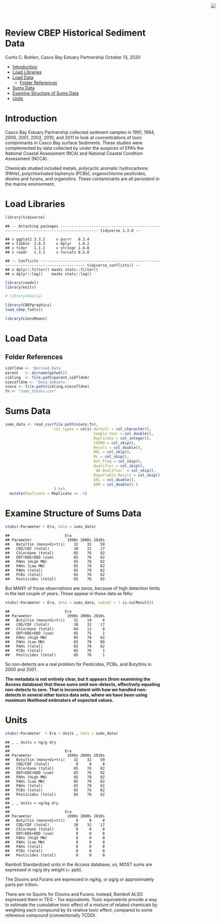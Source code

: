 Review CBEP Historical Sediment Data
================
Curtis C. Bohlen, Casco Bay Estuary Partnership
October 13, 2020

  - [Introduction](#introduction)
  - [Load Libraries](#load-libraries)
  - [Load Data](#load-data)
      - [Folder References](#folder-references)
  - [Sums Data](#sums-data)
  - [Examine Structure of Sums Data](#examine-structure-of-sums-data)
  - [Units](#units)

<img
    src="https://www.cascobayestuary.org/wp-content/uploads/2014/04/logo_sm.jpg"
    style="position:absolute;top:10px;right:50px;" />

# Introduction

Casco Bay Estuary Partnership collected sediment samples in 1991, 1994,
2000, 2001, 2002, 2010, and 2011 to look at concentrations of toxic
contaminants in Casco Bay surface Sediments. These studies were
complemented by data collected by under the auspices of EPA’s the
National Coastal Assessment (NCA) and National Coastal Condition
Assessment (NCCA).

Chemicals studied included metals, polycyclic aromatic hydrocarbons
(PAHs), polychlorinated biphenyls (PCBs), organochlorine pesticides,
dioxins and furans, and organotins. These contaminants are all
persistent in the marine environment.

# Load Libraries

``` r
library(tidyverse)
```

    ## -- Attaching packages --------------------------------------------------------------------------------------- tidyverse 1.3.0 --

    ## v ggplot2 3.3.2     v purrr   0.3.4
    ## v tibble  3.0.3     v dplyr   1.0.2
    ## v tidyr   1.1.2     v stringr 1.4.0
    ## v readr   1.3.1     v forcats 0.5.0

    ## -- Conflicts ------------------------------------------------------------------------------------------ tidyverse_conflicts() --
    ## x dplyr::filter() masks stats::filter()
    ## x dplyr::lag()    masks stats::lag()

``` r
library(readxl)
library(knitr)

# library(GGally)

library(CBEPgraphics)
load_cbep_fonts()

library(LCensMeans)
```

# Load Data

## Folder References

``` r
sibfldnm <- 'Derived_Data'
parent   <- dirname(getwd())
sibling  <- file.path(parent,sibfldnm)
niecefldnm <- 'Data_Subsets'
niece <- file.path(sibling,niecefldnm)
fn <- "sums_totals.csv"
```

# Sums Data

``` r
sums_data <- read_csv(file.path(niece,fn),
                      col_types = cols(.default = col_character(),
                                        Sample_Year = col_double(),
                                        Replicate = col_integer(),
                                        CASRN = col_skip(),
                                        Result = col_double(),
                                        MDL = col_skip(),
                                        RL = col_skip(),
                                        Det_Flag = col_skip(),
                                        Qualifier = col_skip(),
                                        `QA Qualifier` = col_skip(),
                                        Reportable_Result = col_skip(),
                                        ERL = col_double(),
                                        ERM = col_double() )
                      ) %>%
  mutate(Replicate = Replicate == -1)
```

# Examine Structure of Sums Data

``` r
xtabs(~Parameter + Era, data = sums_data)
```

    ##                         Era
    ## Parameter                1990s 2000s 2010s
    ##   Butyltin (mono+di+tri)    32    32    59
    ##   CDD/CDF (total)           30    32    17
    ##   Chlordane (total)         65    76    82
    ##   DDT+DDE+DDD (sum)         65    76    82
    ##   PAHs (High MW)            65    78    82
    ##   PAHs (Low MW)             65    78    82
    ##   PAHs (total)              65    78    82
    ##   PCBs (total)              65    76    82
    ##   Pesticides (total)        65    76    82

But MANY of those observations are zeros, because of high detection
limits in the last couple of years. Those appear in these data as NAs:

``` r
xtabs(~Parameter + Era, data = sums_data, subset = ! is.na(Result))
```

    ##                         Era
    ## Parameter                1990s 2000s 2010s
    ##   Butyltin (mono+di+tri)    31    19     6
    ##   CDD/CDF (total)           30    32    17
    ##   Chlordane (total)         64    12     0
    ##   DDT+DDE+DDD (sum)         65    75     1
    ##   PAHs (High MW)            65    78    82
    ##   PAHs (Low MW)             65    78    80
    ##   PAHs (total)              65    78    82
    ##   PCBs (total)              65    76     1
    ##   Pesticides (total)        65    76     1

So non-detects are a real problem for Pesticides, PCBs, and Butyltins in
2000 and 2001.

**The metadata is not entirely clear, but it appears (from examining the
Access database) that these sums omit non-detects, effectively equating
non-detects to zero. That is inconsistent with how we handled
non-detects in several other toxics data sets, where we have been using
maximum likelihood estimators of expected values.**

# Units

``` r
xtabs(~Parameter  + Era + Units , data = sums_data)
```

    ## , , Units = ng/g dry
    ## 
    ##                         Era
    ## Parameter                1990s 2000s 2010s
    ##   Butyltin (mono+di+tri)    32    32    59
    ##   CDD/CDF (total)            0     0     0
    ##   Chlordane (total)         65    76    82
    ##   DDT+DDE+DDD (sum)         65    76    82
    ##   PAHs (High MW)            65    78    82
    ##   PAHs (Low MW)             65    78    82
    ##   PAHs (total)              65    78    82
    ##   PCBs (total)              65    76    82
    ##   Pesticides (total)        65    76    82
    ## 
    ## , , Units = ng/kg dry
    ## 
    ##                         Era
    ## Parameter                1990s 2000s 2010s
    ##   Butyltin (mono+di+tri)     0     0     0
    ##   CDD/CDF (total)           30    32    17
    ##   Chlordane (total)          0     0     0
    ##   DDT+DDE+DDD (sum)          0     0     0
    ##   PAHs (High MW)             0     0     0
    ##   PAHs (Low MW)              0     0     0
    ##   PAHs (total)               0     0     0
    ##   PCBs (total)               0     0     0
    ##   Pesticides (total)         0     0     0

Ramboll Standardized units in the Access database, so, MOST sums are
expressed in ng/g dry weight (\~ ppb).

The Dioxins and Furans are expressed in ng/kg, or pg/g or approximately
parts per trillion.

There are no Squirts for Dioxins and Furans. Instead, Ramboll ALSO
expressed them in TEQ – Tox equivalents. Toxic equivalents provide a way
to estimate the cumulative toxic effect of a mixture of related
chemicals by weighting each compound by its relative toxic effect,
compared to some reference compound (conventionally TCDD).
